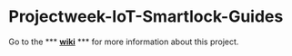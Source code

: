 # Projectweek-IoT-Smartlock-Guides
Go to the  *** **[wiki](https://github.com/vincelukkesen/Projectweek-IoT-Smartlock-Guides/wiki/Guides-for-this-project)** *** for more information about this project. 
